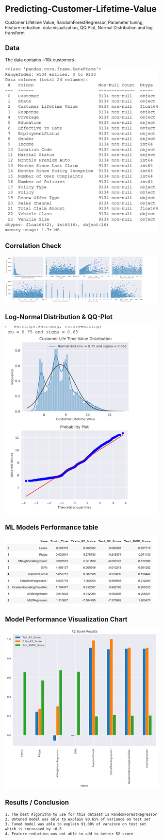 # Predicting-Customer-Lifetime-Value
Customer Lifetime Value, RandomForestRegressor, Parameter tuning, Feature reduction, data visualization, QQ Plot, Normal Distribution and log transform

## Data

The data contains ~10k customers .

<img src="dataset.png">

## Correlation Check

<img src="Correlation Pairplot.png">

## Log-Normal Distribution & QQ-Plot

<img src="Distribution and QQ plot.png">

## ML Models Performance table

<img src="Models Performance.png">

## Model Performance Visualization Chart

<img src="index.png">

## Results / Conclusion

```
1. The best Algorithm to use for this dataset is RandomForestRegressor
2. Untuned model was able to explain 90.65% of variance on test set 
3. Tuned model was able to explain 91.08% of varaince on test set which is increased by ~0.5
4. Feature reduction was not able to add to better R2 score
```

